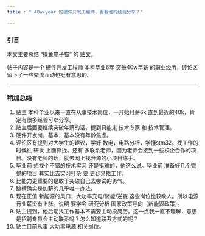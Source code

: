 ```yaml
---
title : " 40w/year 的硬件开发工程师，看看他的经验分享？"

---
```


### 引言
本文主要总结 “摸鱼电子猫” 的 [贴文](http://xhslink.com/n/6ouOH4cbNAX)。

帖子内容是一个 硬件开发工程师 本科毕业6年 突破40w年薪 的职业经历，评论区留下了一些交流互动也挺有意思的。

---


### 稍加总结
1. 贴主 本科毕业以来一直在从事技术岗位，一开始月薪6k,直到最近的40k，肯定有很多经验可以分享。
2. 贴主后面要继续突破年薪的话，提到只能走 技术专家 和 技术管理。
3. 硬件开发岗，基本，基本没有年龄焦虑。
4. 评论区有提到对大学生的建议，学好 数电，电路分析，学懂stm32。找工作的时候往 研发 上面靠拢。还有 多联系老师，因为老师会接到一些校企合作的项目。没有老师的话，就去网上找开源的小项目练手。
5. 毕业前 想找个不错的技术实习 还是挺难的，他这么说。毕业前 准备好几个完整的项目 其实比去实习打杂 要 更容易找工作。
6. 比能力更重要的是敢于突破自己去尝试的勇气。
7. 跳槽确实是加薪的几乎唯一办法。
8. 现在正值 新能源的风口，大功率充电/储能/逆变 这些岗位比较缺人。所以电源行业薪资有上涨。说明 要学会 研究分析 国家政策导向（新能源政策）。
9. 贴主提到，他后期找工作基本不需要主动投简历。这一点我一直不理解，意思是招聘专员会主动联系吗？怎么知道联系方式的呢？
10. 贴主目前从事 大功率电源 相关岗位。



